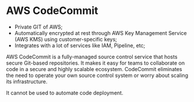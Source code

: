 # AWS CodeCommit

- Private GIT of AWS;
- Automatically encrypted at rest through AWS Key Management Service (AWS KMS) using customer-specific keys;
- Integrates with a lot of services like IAM, Pipeline, etc;

AWS CodeCommit is a fully-managed source control service that hosts secure Git-based repositories. It makes it easy for teams to collaborate on code in a secure and highly scalable ecosystem. CodeCommit eliminates the need to operate your own source control system or worry about scaling its infrastructure.

It cannot be used to automate code deployment.
